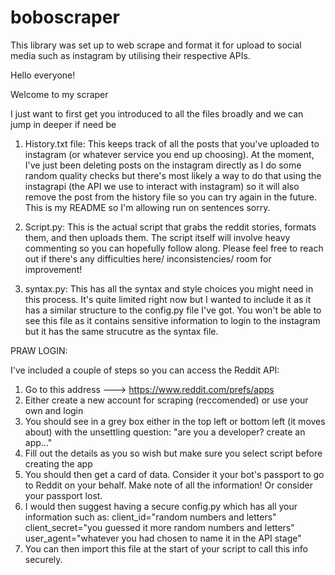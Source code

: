 # boboscraper
This library was set up to web scrape and format it for upload to social media such as instagram by utilising their respective APIs.



Hello everyone! 

Welcome to my scraper

I just want to first get you introduced to all the files broadly and we can jump in deeper if need be

1) History.txt file: This keeps track of all the posts that you've uploaded to instagram (or whatever service you end up choosing). At the moment, I've just been deleting posts on the instagram directly as I do some random quality checks but there's most likely a way to do that using the instagrapi (the API we use to interact with instagram) so it will also remove the post from the history file so you can try again in the future. This is my README so I'm allowing run on sentences sorry.

2) Script.py: This is the actual script that grabs the reddit stories, formats them, and then uploads them. The script itself will involve heavy commenting so you can hopefully follow along. Please feel free to reach out if there's any difficulties here/ inconsistencies/ room for improvement!

3) syntax.py: This has all the syntax and style choices you might need in this process. It's quite limited right now but I wanted to include it as it has a similar structure to the config.py file I've got. You won't be able to see this file as it contains sensitive information to login to the instagram but it has the same strucutre as the syntax file.


PRAW LOGIN:

I've included a couple of steps so you can access the Reddit API:

1) Go to this address ---> https://www.reddit.com/prefs/apps
2) Either create a new account for scraping (reccomended) or use your own and login
3) You should see in a grey box either in the top left or bottom left (it moves about) with the
    unsettling question: "are you a developer? create an app..."
4) Fill out the details as you so wish but make sure you select script before creating the app
5) You should then get a card of data. Consider it your bot's passport to go to Reddit on your
    behalf. Make note of all the information! Or consider your passport lost.
6) I would then suggest having a secure config.py which has all your information such as:
    client_id="random numbers and letters"
    client_secret="you guessed it more random numbers and letters"
    user_agent="whatever you had chosen to name it in the API stage"
7) You can then import this file at the start of your script to call this info securely.
